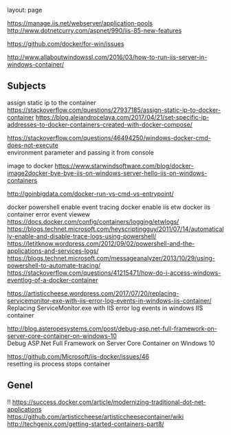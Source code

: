 layout: page

https://manage.iis.net/webserver/application-pools
http://www.dotnetcurry.com/aspnet/990/iis-85-new-features  

https://github.com/docker/for-win/issues

http://www.allaboutwindowssl.com/2016/03/how-to-run-iis-server-in-windows-container/

## Subjects

assign static ip to the container  
https://stackoverflow.com/questions/27937185/assign-static-ip-to-docker-container
https://blog.alejandrocelaya.com/2017/04/21/set-specific-ip-addresses-to-docker-containers-created-with-docker-compose/

https://stackoverflow.com/questions/46494250/windows-docker-cmd-does-not-execute    
environment parameter and passing it from console    


image to docker
https://www.starwindsoftware.com/blog/docker-image2docker-bye-bye-iis-on-windows-server-hello-iis-on-windows-containers  

http://goinbigdata.com/docker-run-vs-cmd-vs-entrypoint/  

docker powershell enable event tracing
docker enable iis etw
docker iis container error event viewew
https://docs.docker.com/config/containers/logging/etwlogs/  
https://blogs.technet.microsoft.com/heyscriptingguy/2011/07/14/automatically-enable-and-disable-trace-logs-using-powershell/  
https://letitknow.wordpress.com/2012/09/02/powershell-and-the-applications-and-services-logs/  
https://blogs.technet.microsoft.com/messageanalyzer/2013/10/29/using-powershell-to-automate-tracing/  
https://stackoverflow.com/questions/41215471/how-do-i-access-windows-eventlog-of-a-docker-container  

https://artisticcheese.wordpress.com/2017/07/20/replacing-servicemonitor-exe-with-iis-error-log-events-in-windows-iis-container/  
Replacing ServiceMonitor.exe with IIS error log events in windows IIS container  


http://blog.asteropesystems.com/post/debug-asp.net-full-framework-on-server-core-container-on-windows-10  
Debug ASP.Net Full Framework on Server Core Container on Windows 10  


https://github.com/Microsoft/iis-docker/issues/46  
resetting iis process stops container  


## Genel

!!
https://success.docker.com/article/modernizing-traditional-dot-net-applications  
https://github.com/artisticcheese/artisticcheesecontainer/wiki  
http://techgenix.com/getting-started-containers-part8/  
